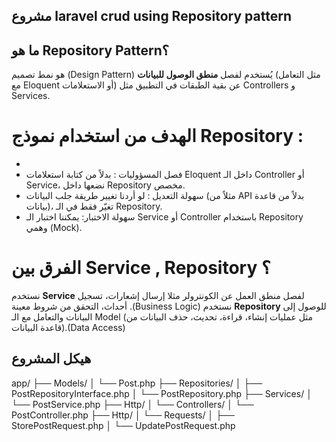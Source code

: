 ## مشروع laravel crud using Repository pattern 

## ما هو Repository Pattern؟
هو نمط تصميم (Design Pattern) يُستخدم لفصل **منطق الوصول للبيانات** (مثل التعامل مع Eloquent أو الاستعلامات) عن بقية الطبقات في التطبيق مثل Controllers و Services.


# الهدف من استخدام نموذج Repository :
- 
- فصل المسؤوليات : بدلاً من كتابة استعلامات Eloquent داخل الـ Controller أو Service، نضعها داخل Repository مخصص.
- سهولة التعديل : لو أردنا تغيير طريقة جلب البيانات (مثلاً من API بدلاً من قاعدة بيانات)، تغيّر فقط في الـ Repository.
- سهولة الاختبار: يمكننا اختبار الـ Service أو Controller باستخدام Repository وهمي (Mock).

# الفرق بين Service , Repository ؟
نستخدم  **Service**  لفصل منطق العمل عن الكونترولر مثلا إرسال إشعارات، تسجيل أحداث، التحقق من شروط معينة .(Business Logic)
نستخدم  **Repository** للوصول إلى البيانات والتعامل مع الـ Model (مثل عمليات إنشاء، قراءة، تحديث، حذف البيانات من قاعدة البيانات).(Data Access)



## هيكل المشروع

app/
├── Models/
│ └── Post.php
├── Repositories/
│ ├── PostRepositoryInterface.php
│ └── PostRepository.php
├── Services/
│ └── PostService.php
├── Http/
│ └── Controllers/
│ └── PostController.php
├── Http/
│ └── Requests/
│ ├── StorePostRequest.php
│ └── UpdatePostRequest.php
